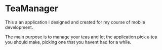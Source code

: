 # TeaManager

This a an application I designed and created for my course of mobile development.

The main purpose is to manage your teas and let the application pick a tea you should make, picking one that you havent had for a while.
